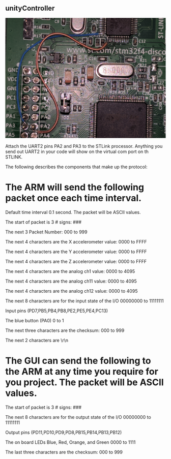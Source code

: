 ## unityController

<img src="png/uart2Wiring.jpg" alt="hi" class="inline"/>


Attach the UART2 pins PA2 and PA3 to the STLink processor.
Anything you send out UART2 in your code will show on the virtual com port on th STLINK.

The following describes the components that make up the protocol:

# The ARM will send the following packet once each time interval.

Default time interval 0.1 second. The packet will be ASCII values.   

The start of packet is 3 # signs:					###

The next 3 Packet Number:					000 to 999 

The next 4 characters are the X accelerometer value:	0000 to FFFF

The next 4 characters are the Y	accelerometer value:	0000 to FFFF

The next 4 characters are the Z accelerometer value:	0000 to FFFF

The next 4 characters are the analog ch1 value:		0000 to 4095

The next 4 characters are the analog ch11 value:		0000 to 4095

The next 4 characters are the analog ch12 value:		0000 to 4095

The next 8 characters are for the input state of the I/O	00000000 to 11111111

Input pins (PD7,PB5,PB4,PB8,PE2,PE5,PE4,PC13)

The blue button (PA0)						0 to 1

The next three characters are the checksum:		000 to 999

The next 2 characters are \r\n					

# The GUI can send the following to the ARM at any time you require for you project. The packet will be ASCII values.

The start of packet is 3 # signs:					###

The next 8 characters are for the output state of the I/O	00000000 to 11111111

Output pins (PD11,PD10,PD9,PD8,PB15,PB14,PB13,PB12)

The on board LEDs Blue, Red, Orange, and Green		0000 to 1111

The last three characters are the checksum:			000 to 999
